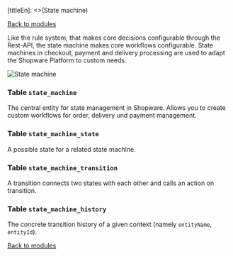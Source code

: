[titleEn]: <>(State machine)

[Back to modules](./../10-modules.md)

Like the rule system, that makes core decisions configurable through the Rest-API, the state machine makes core workflows configurable. State machines in checkout, payment and delivery processing are used to adapt the Shopware Platform to custom needs.

![State machine](./dist/erd-shopware-core-system-statemachine.png)


### Table `state_machine`

The central entity for state management in Shopware. Allows you to create custom workflows for order, delivery und payment management.


### Table `state_machine_state`

A possible state for a related state machine.


### Table `state_machine_transition`

A transition connects two states with each other and calls an action on transition.


### Table `state_machine_history`

The concrete transition history of a given context (namely `entityName`, `entityId`).


[Back to modules](./../10-modules.md)
